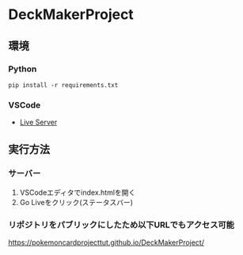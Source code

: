 # DeckMakerProject

## 環境

### Python

```
pip install -r requirements.txt
```

### VSCode

- [Live Server](https://marketplace.visualstudio.com/items?itemName=ritwickdey.LiveServer)

## 実行方法

### サーバー

1. VSCodeエディタでindex.htmlを開く
2. Go Liveをクリック(ステータスバー)

### リポジトリをパブリックにしたため以下URLでもアクセス可能
https://pokemoncardprojecttut.github.io/DeckMakerProject/

